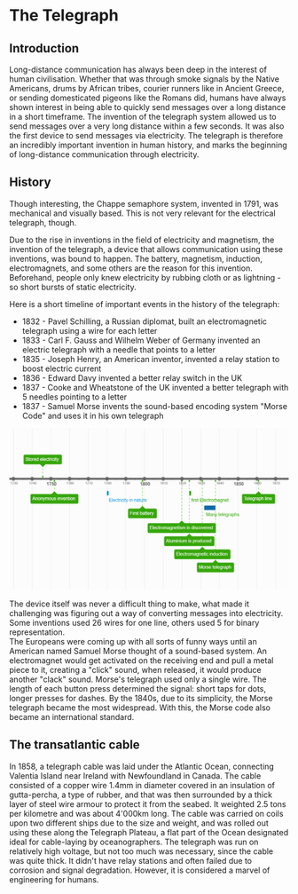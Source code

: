 # The Telegraph 
## Introduction
Long-distance communication has always been deep in the interest of human civilisation. Whether that was through smoke signals by the Native Americans, drums by African tribes, courier runners like in Ancient Greece, or sending domesticated pigeons like the Romans did, humans have always shown interest in being able to quickly send messages over a long distance in a short timeframe. 
The invention of the telegraph system allowed us to send messages over a very long distance within a few seconds. It was also the first device to send messages via electricity. The telegraph is therefore an incredibly important invention in human history, and marks the beginning of long-distance communication through electricity.

## History 
Though interesting, the Chappe semaphore system, invented in 1791, was mechanical and visually based. This is not very relevant for the electrical telegraph, though.

Due to the rise in inventions in the field of electricity and magnetism, the invention of the telegraph, a device that allows communication using these inventions, was bound to happen. The battery, magnetism, induction, electromagnets, and some others are the reason for this invention. Beforehand, people only knew electricity by rubbing cloth or as lightning - so short bursts of static electricity. 

Here is a short timeline of important events in the history of the telegraph:
- 1832 - Pavel Schilling, a Russian diplomat, built an electromagnetic telegraph using a wire for each letter    
- 1833 - Carl F. Gauss and Wilhelm Weber of Germany invented an electric telegraph with a needle that points to a letter  
- 1835 - Joseph Henry, an American inventor, invented a relay station to boost electric current  
- 1836 - Edward Davy invented a better relay switch in the UK  
- 1837 - Cooke and Wheatstone of the UK invented a better telegraph with 5 needles pointing to a letter  
- 1837 - Samuel Morse invents the sound-based encoding system "Morse Code" and uses it in his own telegraph 
  
<img src="images_script/telegraphy_timeline.png">

The device itself was never a difficult thing to make, what made it challenging was figuring out a way of converting messages into electricity.
Some inventions used 26 wires for one line, others used 5 for binary representation.  
The Europeans were coming up with all sorts of funny ways until an American named Samuel Morse thought of a sound-based system. An electromagnet would get activated on the receiving end and pull a metal piece to it, creating a "click" sound, when released, it would produce another "clack" sound. Morse's telegraph used only a single wire. The length of each button press determined the signal: short taps for dots, longer presses for dashes. By the 1840s, due to its simplicity, the Morse telegraph became the most widespread. With this, the Morse code also became an international standard.

## The transatlantic cable
In 1858, a telegraph cable was laid under the Atlantic Ocean, connecting Valentia Island near Ireland with Newfoundland in Canada. The cable consisted of a copper wire 1.4mm in diameter covered in an insulation of gutta-percha, a type of rubber, and that was then surrounded by a thick layer of steel wire armour to protect it from the seabed. It weighted 2.5 tons per kilometre and was about 4'000km long. The cable was carried on coils upon two different ships due to the size and weight, and was rolled out using these along the Telegraph Plateau, a flat part of the Ocean designated ideal for cable-laying by oceanographers. The telegraph was run on relatively high voltage, but not too much was necessary, since the cable was quite thick. It didn't have relay stations and often failed due to corrosion and signal degradation. However, it is considered a marvel of engineering for humans. 
